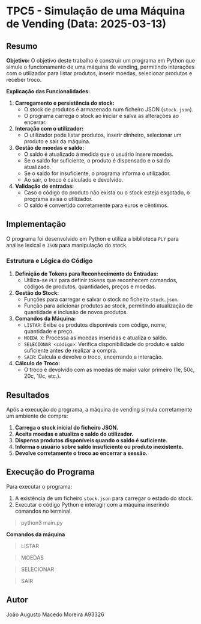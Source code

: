 # TPC5 - Simulação de uma Máquina de Vending (Data: 2025-03-13)

## Resumo

**Objetivo:**
O objetivo deste trabalho é construir um programa em Python que simule o funcionamento de uma máquina de vending, permitindo interações com o utilizador para listar produtos, inserir moedas, selecionar produtos e receber troco.

**Explicação das Funcionalidades:**
1. **Carregamento e persistência do stock:**
   - O stock de produtos é armazenado num ficheiro JSON (`stock.json`).
   - O programa carrega o stock ao iniciar e salva as alterações ao encerrar.
2. **Interação com o utilizador:**
   - O utilizador pode listar produtos, inserir dinheiro, selecionar um produto e sair da máquina.
3. **Gestão de moedas e saldo:**
   - O saldo é atualizado à medida que o usuário insere moedas.
   - Se o saldo for suficiente, o produto é dispensado e o saldo atualizado.
   - Se o saldo for insuficiente, o programa informa o utilizador.
   - Ao sair, o troco é calculado e devolvido.
4. **Validação de entradas:**
   - Caso o código do produto não exista ou o stock esteja esgotado, o programa avisa o utilizador.
   - O saldo é convertido corretamente para euros e cêntimos.

## Implementação

O programa foi desenvolvido em Python e utiliza a biblioteca `PLY` para análise lexical e `JSON` para manipulação do stock.

### **Estrutura e Lógica do Código**

1. **Definição de Tokens para Reconhecimento de Entradas:**
   - Utiliza-se `PLY` para definir tokens que reconhecem comandos, códigos de produtos, quantidades, preços e moedas.
2. **Gestão do Stock:**
   - Funções para carregar e salvar o stock no ficheiro `stock.json`.
   - Função para adicionar produtos ao stock, permitindo atualização de quantidade e inclusão de novos produtos.
3. **Comandos da Máquina:**
   - `LISTAR`: Exibe os produtos disponíveis com código, nome, quantidade e preço.
   - `MOEDA X`: Processa as moedas inseridas e atualiza o saldo.
   - `SELECIONAR <código>`: Verifica disponibilidade do produto e saldo suficiente antes de realizar a compra.
   - `SAIR`: Calcula e devolve o troco, encerrando a interação.
4. **Cálculo de Troco:**
   - O troco é devolvido com as moedas de maior valor primeiro (1e, 50c, 20c, 10c, etc.).

## Resultados

Após a execução do programa, a máquina de vending simula corretamente um ambiente de compra:
1. **Carrega o stock inicial do ficheiro JSON.**
2. **Aceita moedas e atualiza o saldo do utilizador.**
3. **Dispensa produtos disponíveis quando o saldo é suficiente.**
4. **Informa o usuário sobre saldo insuficiente ou produto inexistente.**
5. **Devolve corretamente o troco ao encerrar a sessão.**


## Execução do Programa

Para executar o programa:
1. A existência de um ficheiro `stock.json` para carregar o estado do stock.
2. Executar o código Python e interagir com a máquina inserindo comandos no terminal.

> python3 main.py

**Comandos da máquina**
> LISTAR

> MOEDAS <valor>

> SELECIONAR <codigo>

> SAIR 

## Autor

João Augusto Macedo Moreira A93326

